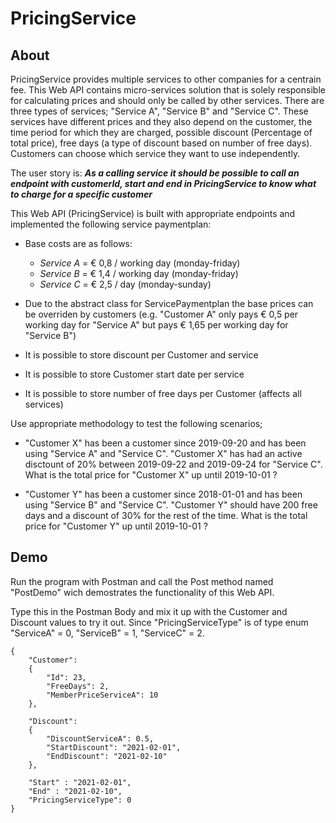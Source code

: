 # PricingService

## About
PricingService provides multiple services to other companies for a centrain fee. This Web API contains micro-services solution that is solely responsible for calculating prices and should only be called by other services. There are three types of services; "Service A", "Service B" and "Service C". These services have different prices and they also depend on the customer, the time period for which they are charged, possible discount (Percentage of total price), free days (a type of discount based on number of free days). Customers can choose which service they want to use independently.

The user story is: **_As a calling service it should be possible to call an endpoint with customerId, start and end in PricingService to know what to charge for a specific customer_**

This Web API (PricingService) is built with appropriate endpoints and implemented the following service paymentplan:

- Base costs are as follows:
    - _Service A_ = € 0,8 / working day (monday-friday)
    - _Service B_ = € 1,4 / working day (monday-friday)
    - _Service C_ = € 2,5 / day (monday-sunday)

- Due to the abstract class for ServicePaymentplan the base prices can be overriden by customers (e.g. "Customer A" only pays € 0,5 per working day for "Service A" but pays € 1,65 per working day for "Service B")

- It is possible to store discount per Customer and service
- It is possible to store Customer start date per service 
- It is possible to store number of free days per Customer (affects all services)

Use appropriate methodology to test the following scenarios;

- "Customer X" has been a customer since 2019-09-20 and has been using "Service A" and "Service C". "Customer X" has had an active disctount of 20% between 2019-09-22 and 2019-09-24 for "Service C". What is the total price for "Customer X" up until 2019-10-01 ?

- "Customer Y" has been a customer since 2018-01-01 and has been using "Service B" and "Service C". "Customer Y" should have 200 free days and a discount of 30% for the rest of the time. What is the total price for "Customer Y" up until 2019-10-01 ?

## Demo
Run the program with Postman and call the Post method named "PostDemo" wich demostrates the functionality of this Web API.

Type this in the Postman Body and mix it up with the Customer and Discount values to try it out.
Since "PricingServiceType" is of type enum "ServiceA" = 0, "ServiceB" = 1, "ServiceC" = 2.
```
{
    "Customer": 
    {
        "Id": 23,
        "FreeDays": 2,
        "MemberPriceServiceA": 10
    },

    "Discount":
    {
        "DiscountServiceA": 0.5,
        "StartDiscount": "2021-02-01",
        "EndDiscount": "2021-02-10"
    },

    "Start" : "2021-02-01",
    "End" : "2021-02-10",
    "PricingServiceType": 0
}
```
